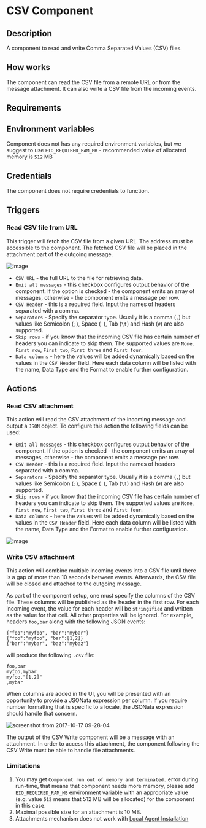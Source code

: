 # CSV Component

## Description

A component to read and write Comma Separated Values (CSV) files.

## How works

The component can read the CSV file from a remote URL or from the message
attachment. It can also write a CSV file from the incoming events.

## Requirements

## Environment variables

Component does not has any required environment variables, but we suggest to use `EIO_REQUIRED_RAM_MB` - recommended value of allocated memory is `512` MB


## Credentials

The component does not require credentials to function.


## Triggers

### Read CSV file from URL

This trigger will fetch the CSV file from a given URL. The address must be accessible
to the component. The fetched CSV file will be placed in the attachment part of the
outgoing message.

![image](https://user-images.githubusercontent.com/40201204/60707311-190dae00-9f14-11e9-81a8-d48d9dcd1d03.png)

*   `CSV URL` - the full URL to the file for retrieving data.
*   `Emit all messages` - this checkbox configures output behavior of the component. If the option is checked - the component emits an array of messages, otherwise - the component emits a message per row.
*   `CSV Header` - this is a required field. Input the names of headers separated with a comma.
*   `Separators` - Specify the separator type. Usually it is a comma (`,`) but values like Semicolon (`;`), Space (` `), Tab (`\t`) and Hash (`#`) are also supported.
*   `Skip rows` - if you know that the incoming CSV file has certain number of headers you can indicate to skip them. The supported values are `None`, `First row`, `First two`, `First three` and `First four`.
*   `Data columns` - here the values will be added dynamically based on the values in the `CSV Header` field. Here each data column will be listed with the name, Data Type and the Format to enable further configuration.

## Actions

### Read CSV attachment

This action will read the CSV attachment of the incoming message and output
a `JSON` object. To configure this action the following fields can be used:

*   `Emit all messages` - this checkbox configures output behavior of the component. If the option is checked - the component emits an array of messages, otherwise - the component emits a message per row.
*   `CSV Header` - this is a required field. Input the names of headers separated with a comma.
*   `Separators` - Specify the separator type. Usually it is a comma (`,`) but values like Semicolon (`;`), Space (` `), Tab (`\t`) and Hash (`#`) are also supported.
*   `Skip rows` - if you know that the incoming CSV file has certain number of headers you can indicate to skip them. The supported values are `None`, `First row`, `First two`, `First three` and `First four`.
*   `Data columns` - here the values will be added dynamically based on the values in the `CSV Header` field. Here each data column will be listed with the name, Data Type and the Format to enable further configuration.

![image](https://user-images.githubusercontent.com/40201204/60706373-fda1a380-9f11-11e9-8b5a-2acd2df33a87.png)


### Write CSV attachment

This action will combine multiple incoming events into a CSV file until there is a gap
of more than 10 seconds between events. Afterwards, the CSV file will be closed
and attached to the outgoing message.

As part of the component setup, one must specify the columns of the CSV file.
These columns will be published as the header in the first row. For each incoming
event, the value for each header will be `stringified` and written as the value
for that cell. All other properties will be ignored. For example, headers
`foo,bar` along with the following JSON events:

```
{"foo":"myfoo", "bar":"mybar"}
{"foo":"myfoo", "bar":[1,2]}
{"bar":"mybar", "baz":"mybaz"}
```

will produce the following `.csv` file:

```
foo,bar
myfoo,mybar
myfoo,"[1,2]"
,mybar
```

When columns are added in the UI, you will be presented with an opportunity to
provide a JSONata expression per column. If you require number formatting that
is specific to a locale, the JSONata expression should handle that concern.

![screenshot from 2017-10-17 09-28-04](https://user-images.githubusercontent.com/5710732/31651871-926b4530-b31d-11e7-936f-bcf3ff05f8e2.png)

The output of the CSV Write component will be a message with an attachment.  In
order to access this attachment, the component following the CSV Write must be
able to handle file attachments.

### Limitations

1. You may get `Component run out of memory and terminated.` error during run-time, that means that component needs more memory, please add
 `EIO_REQUIRED_RAM_MB` environment variable with an appropriate value (e.g. value `512` means that 512 MB will be allocated) for the component in this case.
2. Maximal possible size for an attachment is 10 MB.
3. Attachments mechanism does not work with [Local Agent Installation](https://support.elastic.io/support/solutions/articles/14000076461-announcing-the-local-agent-)

